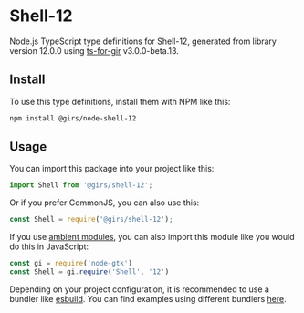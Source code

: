 
# Shell-12

Node.js TypeScript type definitions for Shell-12, generated from library version 12.0.0 using [ts-for-gir](https://github.com/gjsify/ts-for-gjs) v3.0.0-beta.13.

## Install

To use this type definitions, install them with NPM like this:
```bash
npm install @girs/node-shell-12
```

## Usage

You can import this package into your project like this:
```ts
import Shell from '@girs/shell-12';
```

Or if you prefer CommonJS, you can also use this:
```ts
const Shell = require('@girs/shell-12');
```

If you use [ambient modules](https://github.com/gjsify/ts-for-gir/tree/main/packages/cli#ambient-modules), you can also import this module like you would do this in JavaScript:

```ts
const gi = require('node-gtk')
const Shell = gi.require('Shell', '12')
```

Depending on your project configuration, it is recommended to use a bundler like [esbuild](https://esbuild.github.io/). You can find examples using different bundlers [here](https://github.com/gjsify/ts-for-gir/tree/main/examples).